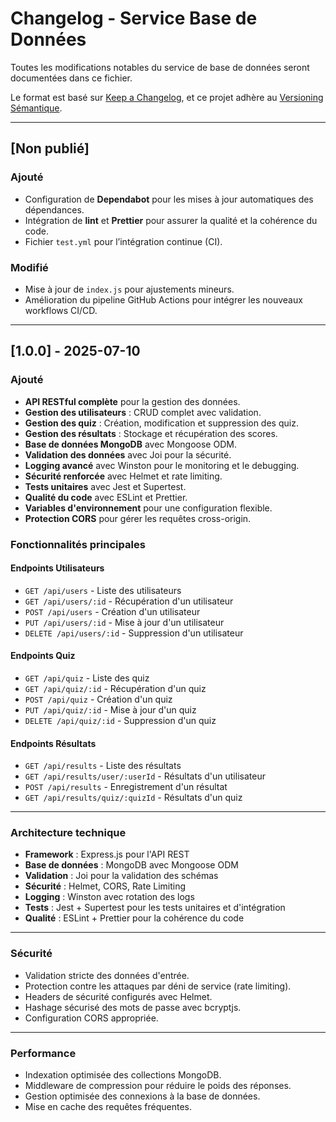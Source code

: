 # Changelog - Service Base de Données

Toutes les modifications notables du service de base de données seront documentées dans ce fichier.

Le format est basé sur [Keep a Changelog](https://keepachangelog.com/fr/1.0.0/),
et ce projet adhère au [Versioning Sémantique](https://semver.org/lang/fr/).

---

## [Non publié]

### Ajouté
- Configuration de **Dependabot** pour les mises à jour automatiques des dépendances.
- Intégration de **lint** et **Prettier** pour assurer la qualité et la cohérence du code.
- Fichier `test.yml` pour l’intégration continue (CI).

### Modifié
- Mise à jour de `index.js` pour ajustements mineurs.
- Amélioration du pipeline GitHub Actions pour intégrer les nouveaux workflows CI/CD.

---

## [1.0.0] - 2025-07-10

### Ajouté
- **API RESTful complète** pour la gestion des données.
- **Gestion des utilisateurs** : CRUD complet avec validation.
- **Gestion des quiz** : Création, modification et suppression des quiz.
- **Gestion des résultats** : Stockage et récupération des scores.
- **Base de données MongoDB** avec Mongoose ODM.
- **Validation des données** avec Joi pour la sécurité.
- **Logging avancé** avec Winston pour le monitoring et le debugging.
- **Sécurité renforcée** avec Helmet et rate limiting.
- **Tests unitaires** avec Jest et Supertest.
- **Qualité du code** avec ESLint et Prettier.
- **Variables d'environnement** pour une configuration flexible.
- **Protection CORS** pour gérer les requêtes cross-origin.

### Fonctionnalités principales

#### Endpoints Utilisateurs
- `GET /api/users` - Liste des utilisateurs  
- `GET /api/users/:id` - Récupération d'un utilisateur  
- `POST /api/users` - Création d'un utilisateur  
- `PUT /api/users/:id` - Mise à jour d'un utilisateur  
- `DELETE /api/users/:id` - Suppression d'un utilisateur  

#### Endpoints Quiz
- `GET /api/quiz` - Liste des quiz  
- `GET /api/quiz/:id` - Récupération d'un quiz  
- `POST /api/quiz` - Création d'un quiz  
- `PUT /api/quiz/:id` - Mise à jour d'un quiz  
- `DELETE /api/quiz/:id` - Suppression d'un quiz  

#### Endpoints Résultats
- `GET /api/results` - Liste des résultats  
- `GET /api/results/user/:userId` - Résultats d'un utilisateur  
- `POST /api/results` - Enregistrement d'un résultat  
- `GET /api/results/quiz/:quizId` - Résultats d'un quiz  

---

### Architecture technique
- **Framework** : Express.js pour l'API REST  
- **Base de données** : MongoDB avec Mongoose ODM  
- **Validation** : Joi pour la validation des schémas  
- **Sécurité** : Helmet, CORS, Rate Limiting  
- **Logging** : Winston avec rotation des logs  
- **Tests** : Jest + Supertest pour les tests unitaires et d'intégration  
- **Qualité** : ESLint + Prettier pour la cohérence du code  

---

### Sécurité
- Validation stricte des données d'entrée.  
- Protection contre les attaques par déni de service (rate limiting).  
- Headers de sécurité configurés avec Helmet.  
- Hashage sécurisé des mots de passe avec bcryptjs.  
- Configuration CORS appropriée.  

---

### Performance
- Indexation optimisée des collections MongoDB.  
- Middleware de compression pour réduire le poids des réponses.  
- Gestion optimisée des connexions à la base de données.  
- Mise en cache des requêtes fréquentes.  
